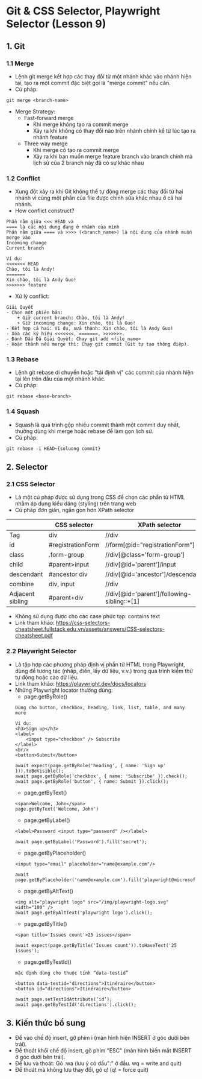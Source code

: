 # Git & CSS Selector, Playwright Selector (Lesson 9)

## 1. Git
### 1.1 Merge
- Lệnh git merge kết hợp các thay đổi từ một nhánh khác vào nhánh hiện tại, tạo ra một commit đặc biệt gọi là "merge commit" nếu cần.
- Cú pháp:
```
git merge <branch-name>
```
- Merge Strategy:
    - Fast-forward merge
        - Khi merge không tạo ra commit merge
        - Xảy ra khi không có thay đổi nào trên nhánh chính kể từ lúc tạo ra nhánh feature
    - Three way merge
        - Khi merge có tạo ra commit merge
        - Xảy ra khi bạn muốn merge feature branch vào branch chính mà lịch sử của 2 branch này đã có sự khác nhau
### 1.2 Conflict
- Xung đột xảy ra khi Git không thể tự động merge các thay đổi từ hai nhánh vì cùng một phần của file được chỉnh sửa khác nhau ở cả hai nhánh.
- How conflict construct?
```
Phần nằm giữa <<< HEAD và
==== là các nội dung đang ở nhánh của mình
Phần nằm giữa ==== và >>>> (<branch_name>) là nội dung của nhánh muốn merge vào
Incoming change
Current branch
```
```
Ví dụ:
<<<<<<< HEAD
Chào, tôi là Andy!
=======
Xin chào, tôi là Andy Guo!
>>>>>>> feature

```

- Xử lý conflict:
```
Giải Quyết
- Chọn một phiên bản:
    + Giữ current branch: Chào, tôi là Andy!
    + Giữ incoming change: Xin chào, tôi là Guo!
- Kết hợp cả hai: Ví dụ, sửa thành: Xin chào, tôi là Andy Guo!
- Xóa các ký hiệu <<<<<<<, =======, >>>>>>>.
- Đánh Dấu Đã Giải Quyết: Chạy git add <file_name>
- Hoàn thành nếu merge thì: Chạy git commit (Git tự tạo thông điệp).
```

### 1.3 Rebase
- Lệnh git rebase di chuyển hoặc "tái định vị" các commit của nhánh hiện tại lên trên đầu của một nhánh khác.
- Cú pháp:
```
git rebase <base-branch>
```
### 1.4 Squash
- Squash là quá trình gộp nhiều commit thành một commit duy nhất, thường dùng khi merge hoặc rebase để làm gọn lịch sử.
- Cú pháp:
```
git rebase -i HEAD~{soluong commit}
```

## 2. Selector
### 2.1 CSS Selector
- Là một cú pháp được sử dụng trong CSS để chọn các phần tử HTML nhằm áp dụng kiểu dáng (styling) trên trang web
- Cú pháp đơn giản, ngắn gọn hơn XPath selector

| |CSS selector|XPath selector|
|-|-----------|--------------|
|Tag|div|//div|
|id|#registrationForm|//form[@id="registrationForm"]|
|class|.form-group|//div[@class='form-group']|
|child|#parent>input|//div[@id='parent']/input|
|descendant|#ancestor div|//div[@id='ancestor']/descendant::div|
|combine|div, input|//div|//input|
|Adjacent sibling|#parent+div|//div[@id='parent']/following-sibling::*[1]|

- Không sử dụng được cho các case phức tạp: contains text
- Link tham khảo: https://css-selectors-cheatsheet.fullstack.edu.vn/assets/answers/CSS-selectors-cheatsheet.pdf

### 2.2 Playwright Selector
- Là tập hợp các phương pháp định vị phần tử HTML trong Playwright, dùng để tương tác (nhấp, điền, lấy dữ liệu, v.v.) trong quá trình kiểm thử tự động hoặc cào dữ liệu.
- Link tham khảo: https://playwright.dev/docs/locators
- Những Playwright locator thường dùng:
    - page.getByRole()
    ```
    Dùng cho button, checkbox, heading, link, list, table, and many more
    
    Ví dụ:
    <h3>Sign up</h3>
    <label>
        <input type="checkbox" /> Subscribe
    </label>
    <br/>
    <button>Submit</button>

    await expect(page.getByRole('heading', { name: 'Sign up' })).toBeVisible();
    await page.getByRole('checkbox', { name: 'Subscribe' }).check();
    await page.getByRole('button', { name: Submit }).click();
    
    ```
    - page.getByText()
    ```
    <span>Welcome, John</span>
    page.getByText('Welcome, John')
    ```
    - page.getByLabel()
    ```
    <label>Password <input type="password" /></label>

    await page.getByLabel('Password').fill('secret');
    ```
    - page.getByPlaceholder()
    ```
    <input type="email" placeholder="name@example.com"/>

    await page.getByPlaceholder('name@example.com').fill('playwright@microsoft.com');
    ```
    - page.getByAltText()
    ```
    <img alt="playwright logo" src="/img/playwright-logo.svg" width="100" />
    await page.getByAltText('playwright logo').click();
    ```
    - page.getByTitle()
    ```
    <span title='Issues count'>25 issues</span>

    await expect(page.getByTitle('Issues count')).toHaveText('25 issues');
    ```
    - page.getByTestId()
    ```
    mặc định dùng cho thuộc tính “data-testid”

    <button data-testid="directions">Itinéraire</button>
    <button id="directions">Itinéraire</button>

    await page.setTestIdAttribute(‘id’);
    await page.getByTestId('directions').click();
    ```
## 3. Kiến thức bổ sung
- Để vào chế độ insert, gỡ phím i (màn hình hiện INSERT ở góc dưới bên trái).
- Để thoát khỏi chế độ insert, gõ phím "ESC" (màn hình biến mắt INSERT ở góc dưới bên trái).
- Để lưu và thoát: Gõ :wa (lưu ý có dấu":" ở đầu. wq = write and quit)
- Để thoát mà không lưu thay đổi, gõ q! (q! = force quit)